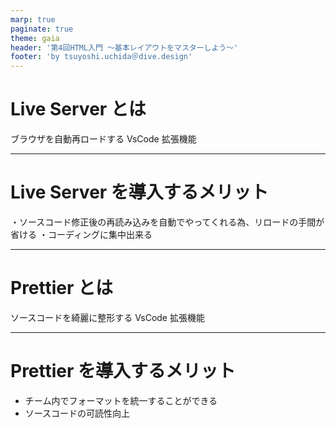 ```yaml
---
marp: true
paginate: true
theme: gaia
header: '第4回HTML入門 ～基本レイアウトをマスターしよう～'
footer: 'by tsuyoshi.uchida＠dive.design'
---
```


# Live Server とは

ブラウザを自動再ロードする VsCode 拡張機能

---

# Live Server を導入するメリット

・ソースコード修正後の再読み込みを自動でやってくれる為、リロードの手間が省ける
・コーディングに集中出来る

---

# Prettier とは

ソースコードを綺麗に整形する VsCode 拡張機能

---

# Prettier を導入するメリット

- チーム内でフォーマットを統一することができる
- ソースコードの可読性向上
